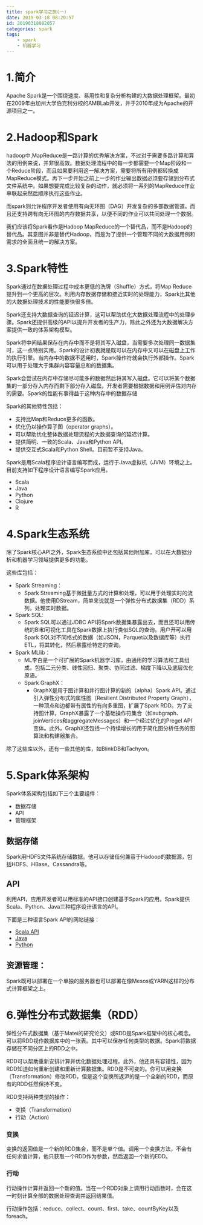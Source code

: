 ```yaml
---
title: spark学习之旅(一)
date: 2019-03-18 08:20:57
id: 20190318082057
categories: spark
tags: 
    - spark
    - 机器学习
---
```

<!-- more -->

# 1.简介

Apache Spark是一个围绕速度、易用性和复杂分析构建的大数据处理框架。最初在2009年由加州大学伯克利分校的AMBLab开发，并于2010年成为Apache的开源项目之一。
# 2.Hadoop和Spark
hadoop中,MapReduce是一路计算的优秀解决方案，不过对于需要多路计算和算法的用例来说，并非很高效。数据处理流程中的每一步都需要一个Map阶段和一个Reduce阶段，而且如果要利用这一解决方案，需要将所有用例都转换成MapReduce模式。再下一步开始之前上一步的作业输出数据必须要存储到分布式文件系统中。如果想要完成比较复杂的动作，就必须将一系列的MapReduce作业串联起来然后顺序执行这些作业。

而spark则允许程序开发者使用有向无环图（DAG）开发复杂的多部数据管道。而且还支持跨有向无环图的内存数据共享，以便不同的作业可以共同处理一个数据。

我们应该将Spark看作是Hadoop MapReduce的一个替代品，而不是Hadoop的替代品。其意图并非是替代Hadoop，而是为了提供一个管理不同的大数据用例和需求的全面且统一的解决方案。
# 3.Spark特性
Spark通过在数据处理过程中成本更低的洗牌（Shuffle）方式，将Map Reduce提升到一个更高的层次。利用内存数据存储和接近实时的处理能力，Spark比其他的大数据处理技术的性能要快很多倍。

Spark还支持大数据查询的延迟计算，这可以帮助优化大数据处理流程中的处理步骤。Spark还提供高级的API以提升开发者的生产力，除此之外还为大数据解决方案提供一致的体系架构模型。

Spark将中间结果保存在内存中而不是将其写入磁盘，当需要多次处理同一数据集时，这一点特别实用。Spark的设计初衷就是既可以在内存中又可以在磁盘上工作的执行引擎。当内存中的数据不适用时，Spark操作符就会执行外部操作。Spark可以用于处理大于集群内容容量总和的数据集。

Spark会尝试在内存中存储尽可能多的数据然后将其写入磁盘。它可以将某个数据集的一部分存入内存而剩下部分存入磁盘。开发者需要根据数据和用例评估对内存的需要。Spark的性能有事得益于这种内存中的数据存储

Spark的其他特性包括：
- 支持比Map和Reduce更多的函数。
- 优化仍以操作算子图（operator graphs）。
- 可以帮助优化整体数据处理流程的大数据查询的延迟计算。
- 提供简明、一致的Scala、Java和Python API。
- 提供交互式Scala和Python Shell。目前暂不支持Java。

Spark是用Scala程序设计语言编写而成，运行于Java虚拟机（JVM）环境之上。目前支持如下程序设计语言编写Spark应用。
- Scala
- Java
- Python
- Clojure
- R

# 4.Spark生态系统
除了Spark核心API之外，Spark生态系统中还包括其他附加库，可以在大数据分析和机器学习领域提供更多的功能。

这些库包括：
- Spark Streaming：
  - Spark Streaming基于微批量方式的计算和处理，可以用于处理实时的流数据。他使用DStream，简单来说就是一个弹性分布式数据集（RDD）系列，处理实时数据。
- Spark SQL:
  - Spark SQL可以通过JDBC API将Spark数据集暴露出去，而且还可以用传统的BI和可视化工具在Spark数据上执行类似SQL的查询。用户开可以用Spark SQL对不同格式的数据（如JSON，Parquet以及数据库等）执行ETL，将其转化，然后暴露给特定的查询。
- Spark MLlib：
  - ML李白是一个可扩展的Spark机器学习库，由通用的学习算法和工具组成，包括二元分类、线性回归、聚类、协同过滤、梯度下降以及底层优化原语。
  - Spark GraphX：
    - GraphX是用于图计算和并行图计算的新的（alpha）Spark API。通过引入弹性分布式的属性图（Resilient Distributed Property Graph），一种顶点和边都带有属性的有向多重图，扩展了Spark RDD。为了支持图计算，GraphX暴露了一个基础操作符集合（如subgraph、joinVertices和aggregateMessages）和一个经过优化的Pregel API变体。此外，GraphX还包括一个持续增长的用于简化图分析任务的图算法和构建器集合。

除了这些库以外，还有一些其他的库，如BlinkDB和Tachyon。

# 5.Spark体系架构
Spark体系架构包括如下三个主要组件：
- 数据存储
- API
- 管理框架

## 数据存储
Spark用HDFS文件系统存储数据。他可以存储任何兼容于Hadoop的数据源，包括HDFS、HBase、Cassandra等。
## API
利用API，应用开发者可以用标准的API接口创建基于Spark的应用。Spark提供Scala、Python、Java三种程序设计语言的API。

下面是三种语言Spark API的网站链接：
- [Scala API](http://spark.apache.org/docs/latest/api/scala/index.html#org.apache.spark.package)
- [Java](http://spark.apache.org/docs/latest/api/java/index.html)
- [Python](http://spark.apache.org/docs/latest/api/python/index.html)

## 资源管理：
Spark既可以部署在一个单独的服务器也可以部署在像Mesos或YARN这样的分布式计算框架之上。
# 6.弹性分布式数据集（RDD）
弹性分布式数据集（基于Matei的研究论文）或RDD是Spark框架中的核心概念。可以将RDD视作数据库中的一张表。其中可以保存任何类型的数据。Spark将数据存储在不同分区上的RDD之中。

RDD可以帮助重新安排计算并优化数据处理过程。此外，他还具有容错性，因为RDD知道如何重新创建和重新计算数据集。RDD是不可变的。你可以用变换（Transformation）修改RDD，但是这个变换所返沪的是一个全新的RDD，而原有的RDD任然保持不变。

RDD支持两种类型的操作：
- 变换（Transformation）
- 行动（Action)

### 变换
变换的返回值是一个新的RDD集合，而不是单个值。调用一个变换方法，不会有任何求值计算，他只获取一个RDD作为参数，然后返回一个新的EDD。
### 行动
行动操作计算并返回一个新的值。当在一个RDD对象上调用行动函数时，会在这一时刻计算全部的数据处理查询并返回结果值。

行动操作包括：reduce、collect、count、first、take、countByKey以及foreach。